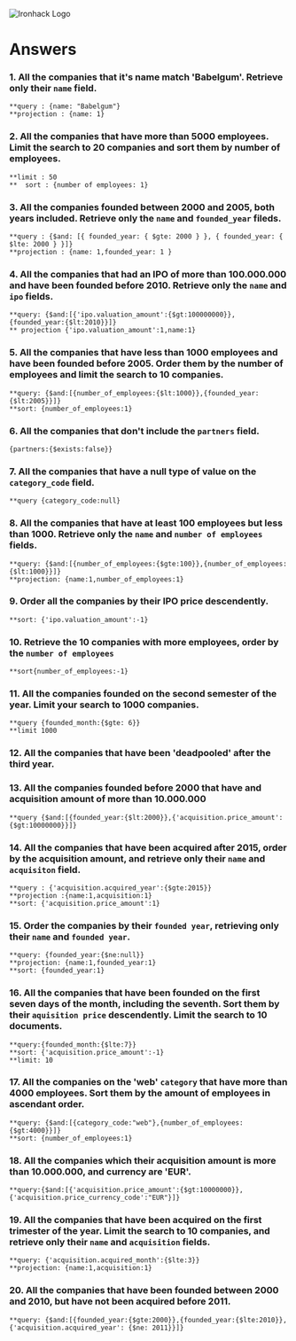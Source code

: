 ![Ironhack Logo](https://i.imgur.com/1QgrNNw.png)

# Answers

### 1. All the companies that it's name match 'Babelgum'. Retrieve only their `name` field.
    **query : {name: "Babelgum"}
    **projection : {name: 1}
### 2. All the companies that have more than 5000 employees. Limit the search to 20 companies and sort them by **number of employees**.
    **limit : 50
    **  sort : {number of employees: 1}
### 3. All the companies founded between 2000 and 2005, both years included. Retrieve only the `name` and `founded_year` fileds.
    **query : {$and: [{ founded_year: { $gte: 2000 } }, { founded_year: { $lte: 2000 } }]}
    **projection : {name: 1,founded_year: 1 }
### 4. All the companies that had an IPO of more than 100.000.000 and have been founded before 2010. Retrieve only the `name` and `ipo` fields.
    **query: {$and:[{'ipo.valuation_amount':{$gt:100000000}},{founded_year:{$lt:2010}}]}
    ** projection {'ipo.valuation_amount':1,name:1}
### 5. All the companies that have less than 1000 employees and have been founded before 2005. Order them by the number of employees and limit the search to 10 companies.
    **query: {$and:[{number_of_employees:{$lt:1000}},{founded_year:{$lt:2005}}]}
    **sort: {number_of_employees:1}
### 6. All the companies that don't include the `partners` field.
    {partners:{$exists:false}}
### 7. All the companies that have a null type of value on the `category_code` field.
    **query {category_code:null}
### 8. All the companies that have at least 100 employees but less than 1000. Retrieve only the `name` and `number of employees` fields.
    **query: {$and:[{number_of_employees:{$gte:100}},{number_of_employees:{$lt:1000}}]}
    **projection: {name:1,number_of_employees:1}
### 9. Order all the companies by their IPO price descendently.
    **sort: {'ipo.valuation_amount':-1}

### 10. Retrieve the 10 companies with more employees, order by the `number of employees`
    **sort{number_of_employees:-1}
### 11. All the companies founded on the second semester of the year. Limit your search to 1000 companies.
    **query {founded_month:{$gte: 6}}
    **limit 1000
### 12. All the companies that have been 'deadpooled' after the third year.
    
### 13. All the companies founded before 2000 that have and acquisition amount of more than 10.000.000
    **query {$and:[{founded_year:{$lt:2000}},{'acquisition.price_amount':{$gt:10000000}}]}
### 14. All the companies that have been acquired after 2015, order by the acquisition amount, and retrieve only their `name` and `acquisiton` field.
    **query : {'acquisition.acquired_year':{$gte:2015}}
    **projection :{name:1,acquisition:1}
    **sort: {'acquisition.price_amount':1}
### 15. Order the companies by their `founded year`, retrieving only their `name` and `founded year`.
    **query: {founded_year:{$ne:null}}
    **projection: {name:1,founded_year:1}
    **sort: {founded_year:1}
### 16. All the companies that have been founded on the first seven days of the month, including the seventh. Sort them by their `aquisition price` descendently. Limit the search to 10 documents.
    **query:{founded_month:{$lte:7}}
    **sort: {'acquisition.price_amount':-1}
    **limit: 10
### 17. All the companies on the 'web' `category` that have more than 4000 employees. Sort them by the amount of employees in ascendant order.
    **query: {$and:[{category_code:"web"},{number_of_employees:{$gt:4000}}]}
    **sort: {number_of_employees:1}
### 18. All the companies which their acquisition amount is more than 10.000.000, and currency are 'EUR'.
    **query:{$and:[{'acquisition.price_amount':{$gt:10000000}},{'acquisition.price_currency_code':"EUR"}]}
### 19. All the companies that have been acquired on the first trimester of the year. Limit the search to 10 companies, and retrieve only their `name` and `acquisition` fields.
    **query: {'acquisition.acquired_month':{$lte:3}}
    **projection: {name:1,acquisition:1}
### 20. All the companies that have been founded between 2000 and 2010, but have not been acquired before 2011.
    **query: {$and:[{founded_year:{$gte:2000}},{founded_year:{$lte:2010}},{'acquisition.acquired_year': {$ne: 2011}}]}
